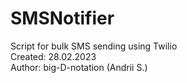 # SMSNotifier
Script for bulk SMS sending using Twilio  
Created: 28.02.2023  
Author: big-D-notation (Andrii S.)  
